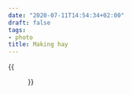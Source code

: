 ```yaml
---
date: "2020-07-11T14:54:34+02:00"
draft: false
tags:
- photo
title: Making hay
---
```


{{<figure alt="Making hay" src="/images/2020-07-11-Making-hay.jpg" width="1280">}}

